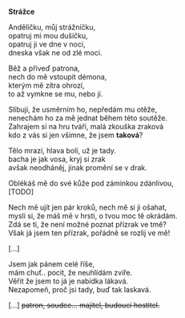  __Strážce__


Andělíčku, můj strážníčku,  
opatruj mi mou dušičku,  
opatruj ji ve dne v noci,  
dneska však ne od zlé moci.

Běž a přiveď patrona,  
nech do mě vstoupit démona,  
kterým mě zítra ohrozí,  
to až vymkne se mu, nebo jí.

Slibuji, že usměrním ho, nepředám mu otěže,  
nenechám ho za mě jednat během této soutěže.  
Zahrajem si na hru tváří, malá zkouška zraková  
kdo z vás si jen všimne, že jsem **taková**?

Tělo mrazí, hlava bolí, už je tady.  
bacha je jak vosa,  kryj si zrak  
avšak neodháněj, jinak promění se v drak.

Oblékáš mě do své kůže pod záminkou zdánlivou,  
[TODO]  

Nech mě ujít jen pár kroků, nech mě si ji ošahat,  
mysli si, že máš mě v hrsti, o tvou moc tě okrádám.  
Zdá se ti, že není možné poznat přízrak ve tmě?  
Však já jsem ten přízrak, pořádně se rozlij ve mě! 

[...]

Jsem jak pánem celé říše,  
mám chuť.. pocit, že neuhlídám zvíře.  
Věřit že jsem to já je nabídka lákavá.  
Nezapomeň, proč jsi tady, buď tak laskavá.

[...]
~~patron, soudce... 
majitel, budoucí hostitel.~~
